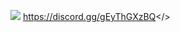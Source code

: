 ![](https://cdn.discordapp.com/attachments/1127744068693282877/1130776512442925096/MOTD-MORDHAU-3.png)                                                                         <a id="Serveur discord Multi Gaming français - Rejoins nous !">https://discord.gg/gEyThGXzBQ</>
